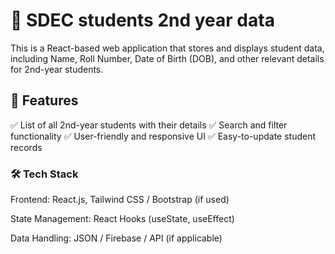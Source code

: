 # 📌 SDEC students 2nd year data
This is a React-based web application that stores and displays student data, including Name, Roll Number, Date of Birth (DOB), and other relevant details for 2nd-year students.

## 🚀 Features
✅ List of all 2nd-year students with their details
✅ Search and filter functionality
✅ User-friendly and responsive UI
✅ Easy-to-update student records

### 🛠️ Tech Stack
Frontend: React.js, Tailwind CSS / Bootstrap (if used)

State Management: React Hooks (useState, useEffect)

Data Handling: JSON / Firebase / API (if applicable)
